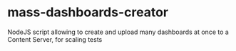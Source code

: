 # mass-dashboards-creator
NodeJS script allowing to create and upload many dashboards at once to a Content Server, for scaling tests
